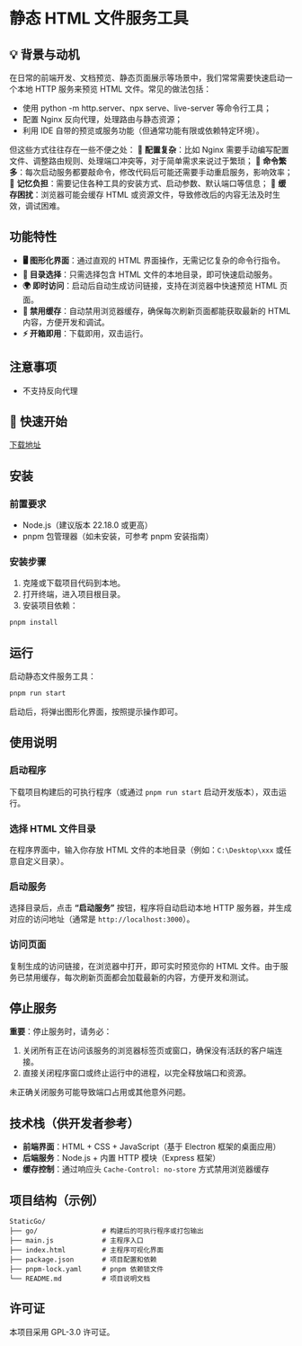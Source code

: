 # 静态 HTML 文件服务工具

## 💡 背景与动机

在日常的前端开发、文档预览、静态页面展示等场景中，我们常常需要快速启动一个本地 HTTP 服务来预览 HTML 文件。常见的做法包括：
- 使用 python -m http.server、npx serve、live-server 等命令行工具；
- 配置 Nginx 反向代理，处理路由与静态资源；
- 利用 IDE 自带的预览或服务功能（但通常功能有限或依赖特定环境）。

但这些方式往往存在一些不便之处：
🔧 **配置复杂**：比如 Nginx 需要手动编写配置文件、调整路由规则、处理端口冲突等，对于简单需求来说过于繁琐；
📝 **命令繁多**：每次启动服务都要敲命令，修改代码后可能还需要手动重启服务，影响效率；
🧠 **记忆负担**：需要记住各种工具的安装方式、启动参数、默认端口等信息；
🔄 **缓存困扰**：浏览器可能会缓存 HTML 或资源文件，导致修改后的内容无法及时生效，调试困难。

## 功能特性
- **🖥️ 图形化界面**：通过直观的 HTML 界面操作，无需记忆复杂的命令行指令。
- **📁 目录选择**：只需选择包含 HTML 文件的本地目录，即可快速启动服务。
- **🌍 即时访问**：启动后自动生成访问链接，支持在浏览器中快速预览 HTML 页面。
- **🚀 禁用缓存**：自动禁用浏览器缓存，确保每次刷新页面都能获取最新的 HTML 内容，方便开发和调试。
- **⚡ 开箱即用**：下载即用，双击运行。

## 注意事项
- 不支持反向代理

## 🚀 快速开始
[下载地址](https://github.com/Lazygui/StaticGo)

## 安装

### 前置要求
- Node.js（建议版本 22.18.0 或更高）
- pnpm 包管理器（如未安装，可参考 pnpm 安装指南）

### 安装步骤
1. 克隆或下载项目代码到本地。
2. 打开终端，进入项目根目录。
3. 安装项目依赖：
```bash
pnpm install
```

## 运行

启动静态文件服务工具：
```bash
pnpm run start
```
启动后，将弹出图形化界面，按照提示操作即可。

## 使用说明

### 启动程序
下载项目构建后的可执行程序（或通过 `pnpm run start` 启动开发版本），双击运行。

### 选择 HTML 文件目录
在程序界面中，输入你存放 HTML 文件的本地目录（例如：`C:\Desktop\xxx` 或任意自定义目录）。

### 启动服务
选择目录后，点击 **“启动服务”** 按钮，程序将自动启动本地 HTTP 服务器，并生成对应的访问地址（通常是 `http://localhost:3000`）。

### 访问页面
复制生成的访问链接，在浏览器中打开，即可实时预览你的 HTML 文件。由于服务已禁用缓存，每次刷新页面都会加载最新的内容，方便开发和测试。

## 停止服务

**重要**：停止服务时，请务必：
1. 关闭所有正在访问该服务的浏览器标签页或窗口，确保没有活跃的客户端连接。
2. 直接关闭程序窗口或终止运行中的进程，以完全释放端口和资源。

未正确关闭服务可能导致端口占用或其他意外问题。

## 技术栈（供开发者参考）
- **前端界面**：HTML + CSS + JavaScript（基于 Electron 框架的桌面应用）
- **后端服务**：Node.js + 内置 HTTP 模块（Express 框架）
- **缓存控制**：通过响应头 `Cache-Control: no-store` 方式禁用浏览器缓存

## 项目结构（示例）
```
StaticGo/
├── go/                # 构建后的可执行程序或打包输出
├── main.js            # 主程序入口
├── index.html         # 主程序可视化界面
├── package.json       # 项目配置和依赖
├── pnpm-lock.yaml     # pnpm 依赖锁文件
└── README.md          # 项目说明文档
```

## 许可证
本项目采用 GPL-3.0 许可证。